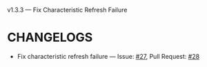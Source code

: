 v1.3.3 — Fix Characteristic Refresh Failure
# CHANGELOGS

- Fix characteristic refresh failure — Issue: [#27](https://github.com/OrigamiDream/homebridge-daelim-smarthome/issues/27), Pull Request: [#28](https://github.com/OrigamiDream/homebridge-daelim-smarthome/pull/28)
